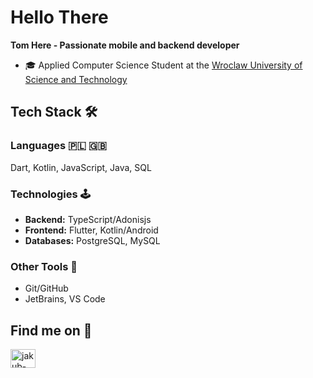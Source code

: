 # Hello There

**Tom Here - Passionate mobile and backend developer**

- 🎓 Applied Computer Science Student at the [Wroclaw University of Science and Technology](https://www.pwr.edu.pl/)

## Tech Stack 🛠️

### Languages 🇵🇱 🇬🇧
Dart, Kotlin, JavaScript, Java, SQL

### Technologies 🕹️
- **Backend:** TypeScript/Adonisjs
- **Frontend:** Flutter, Kotlin/Android
- **Databases:** PostgreSQL, MySQL

### Other Tools 🔮
- Git/GitHub
- JetBrains, VS Code

## Find me on 🔗
<p align="left">
    <a href="https://www.linkedin.com/in/tomasz-trela-dev/" target="_blank"><img align="center" src="https://raw.githubusercontent.com/rahuldkjain/github-profile-readme-generator/master/src/images/icons/Social/linked-in-alt.svg" alt="jakub-st%C4%99pkowski-463a05272" height="30" width="40" /></a>
</p>
